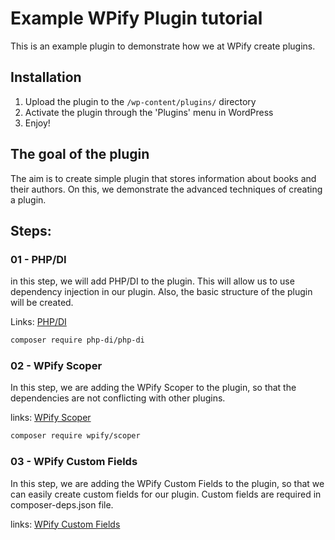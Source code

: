 # Example WPify Plugin tutorial

This is an example plugin to demonstrate how we at WPify create plugins. 

## Installation

1. Upload the plugin to the `/wp-content/plugins/` directory
2. Activate the plugin through the 'Plugins' menu in WordPress
3. Enjoy!

## The goal of the plugin

The aim is to create simple plugin that stores information about books and their authors. On this, we demonstrate
the advanced techniques of creating a plugin.

## Steps:

### 01 - PHP/DI

in this step, we will add PHP/DI to the plugin. This will allow us to use dependency injection in our plugin.
Also, the basic structure of the plugin will be created.

Links: [PHP/DI](https://php-di.org/)

```bash
composer require php-di/php-di
```

### 02 - WPify Scoper

In this step, we are adding the WPify Scoper to the plugin, so that the dependencies are not conflicting with other
plugins.

links: [WPify Scoper](https://packagist.org/packages/wpify/scoper)

```bash
composer require wpify/scoper
```

### 03 - WPify Custom Fields

In this step, we are adding the WPify Custom Fields to the plugin, so that we can easily create custom fields for our
plugin. Custom fields are required in composer-deps.json file.

links: [WPify Custom Fields](https://packagist.org/packages/wpify/custom-fields)

